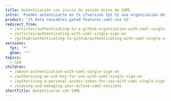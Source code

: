 ```yaml
---
title: Autenticación con inicio de sesión único de SAML
intro: 'Puedes autenticarte en {% ifversion fpt %} una organización de {% data variables.product.product_name %} {% elsif ghae %}{% data variables.product.product_location %} {% endif %}con el inicio de sesión único (SSO) de SAML{% ifversion fpt %} y ver tus sesiones activas{% endif %}.'
product: '{% data reusables.gated-features.saml-sso %}'
redirect_from:
  - /articles/authenticating-to-a-github-organization-with-saml-single-sign-on/
  - /articles/authenticating-with-saml-single-sign-on
  - /github/authenticating-to-github/authenticating-with-saml-single-sign-on/
versions:
  fpt: '*'
  ghae: '*'
topics:
  - SSO
children:
  - /about-authentication-with-saml-single-sign-on
  - /authorizing-an-ssh-key-for-use-with-saml-single-sign-on
  - /authorizing-a-personal-access-token-for-use-with-saml-single-sign-on
  - /viewing-and-managing-your-active-saml-sessions
shortTitle: Autenticarse con SAML
---
```


